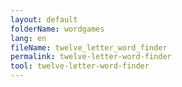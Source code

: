 ```yaml
---
layout: default
folderName: wordgames
lang: en
fileName: twelve_letter_word_finder
permalink: twelve-letter-word-finder
tool: twelve-letter-word-finder
---
```

